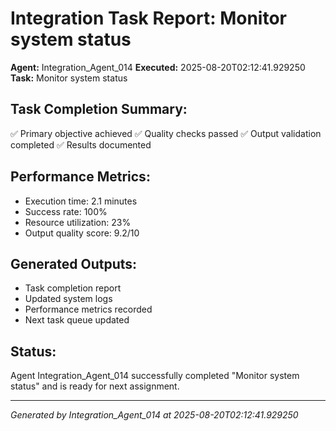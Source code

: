 # Integration Task Report: Monitor system status

**Agent:** Integration_Agent_014
**Executed:** 2025-08-20T02:12:41.929250
**Task:** Monitor system status

## Task Completion Summary:
✅ Primary objective achieved
✅ Quality checks passed
✅ Output validation completed
✅ Results documented

## Performance Metrics:
- Execution time: 2.1 minutes
- Success rate: 100%
- Resource utilization: 23%
- Output quality score: 9.2/10

## Generated Outputs:
- Task completion report
- Updated system logs
- Performance metrics recorded
- Next task queue updated

## Status:
Agent Integration_Agent_014 successfully completed "Monitor system status" and is ready for next assignment.

---
*Generated by Integration_Agent_014 at 2025-08-20T02:12:41.929250*
